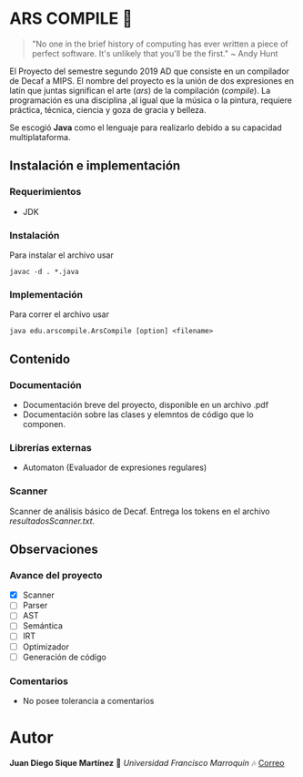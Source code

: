 # ARS COMPILE :memo:
> "No one in the brief history of computing has ever written a piece of perfect software. It's unlikely that you'll be the first." 
> ~ Andy Hunt


El Proyecto del semestre segundo 2019 AD que consiste en un compilador de Decaf a MIPS. El nombre del proyecto es la unión de dos expresiones en latín que juntas significan el arte (*ars*) de la compilación (*compile*). La programación es una disciplina ,al igual que la música o la pintura, requiere práctica, técnica, ciencia y goza de gracia y belleza. 

Se escogió **Java** como el lenguaje para realizarlo debido a su capacidad multiplataforma. 

## Instalación e implementación
### Requerimientos
* JDK

### Instalación
Para instalar el archivo usar 
```
javac -d . *.java
```

### Implementación
Para correr el archivo usar 
```
java edu.arscompile.ArsCompile [option] <filename>
```

## Contenido
### Documentación
* Documentación breve del proyecto, disponible en un archivo .pdf
* Documentación sobre las clases y elemntos de código que lo componen.

### Librerías externas
* Automaton (Evaluador de expresiones regulares)

### Scanner
Scanner de análisis básico de Decaf. Entrega los tokens en el archivo *resultadosScanner.txt*. 


## Observaciones
### Avance del proyecto
- [x] Scanner
- [ ] Parser
- [ ] AST
- [ ] Semántica
- [ ] IRT
- [ ] Optimizador
- [ ] Generación de código

### Comentarios
* No posee tolerancia a comentarios

# Autor

**Juan Diego Sique Martínez** :musical_keyboard: *Universidad Francisco Marroquín* :notes: [Correo](juandiegosique@ufm.edu)


